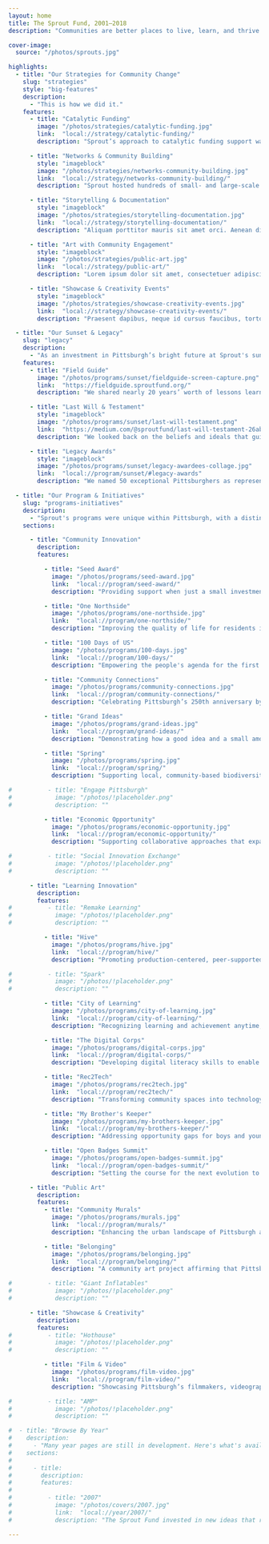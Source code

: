 ```yaml
---
layout: home
title: The Sprout Fund, 2001–2018
description: "Communities are better places to live, learn, and thrive because of the people and ideas supported by The Sprout Fund."

cover-image:
  source: "/photos/sprouts.jpg"

highlights:
  - title: "Our Strategies for Community Change"
    slug: "strategies"
    style: "big-features"
    description:
      - "This is how we did it."
    features:
      - title: "Catalytic Funding"
        image: "/photos/strategies/catalytic-funding.jpg"
        link:  "local://strategy/catalytic-funding/"
        description: "Sprout’s approach to catalytic funding support was responsive to the interests and initiatives of the grassroots community. We worked to lower the barriers to program participation and drive successful project implementation through a variety of support activities."

      - title: "Networks & Community Building"
        style: "imageblock"
        image: "/photos/strategies/networks-community-building.jpg"
        link:  "local://strategy/networks-community-building/"
        description: "Sprout hosted hundreds of small- and large-scale events, from focus groups to multi-day festivals. We embraced unexpected collaborations. We valued openness, which means sharing ideas, showing your work, and inviting contributions from others. We insisted on recruiting diverse participants and we employed high-quality facilitators who help push the work forward."

      - title: "Storytelling & Documentation"
        style: "imageblock"
        image: "/photos/strategies/storytelling-documentation.jpg"
        link:  "local://strategy/storytelling-documentation/"
        description: "Aliquam porttitor mauris sit amet orci. Aenean dignissim pellentesque felis. Morbi in sem quis dui placerat ornare. Pellentesque odio nisi, euismod in, pharetra a, ultricies in, diam. Sed arcu. Cras consequat."

      - title: "Art with Community Engagement"
        style: "imageblock"
        image: "/photos/strategies/public-art.jpg"
        link:  "local://strategy/public-art/"
        description: "Lorem ipsum dolor sit amet, consectetuer adipiscing elit. Donec odio. Quisque volutpat mattis eros. Nullam malesuada erat ut turpis. Suspendisse urna nibh, viverra non, semper suscipit, posuere a, pede. Donec nec justo eget felis facilisis fermentum. Aliquam erat volutpat."

      - title: "Showcase & Creativity Events"
        style: "imageblock"
        image: "/photos/strategies/showcase-creativity-events.jpg"
        link:  "local://strategy/showcase-creativity-events/"
        description: "Praesent dapibus, neque id cursus faucibus, tortor neque egestas auguae, eu vulputate magna eros eu erat. Nam dui mi, tincidunt quis, accumsan porttitor, facilisis luctus, metus. Phasellus ultrices nulla quis nibh. Quisque a lectus. Donec consectetuer ligula vulputate sem tristique cursus."

  - title: "Our Sunset & Legacy"
    slug: "legacy"
    description:
      - "As an investment in Pittsburgh’s bright future at Sprout's sunset, we documented our best practices, shared our enduring values, and gave the rest of our money away."
    features:
      - title: "Field Guide"
        image: "/photos/programs/sunset/fieldguide-screen-capture.png"
        link:  "https://fieldguide.sproutfund.org/"
        description: "We shared nearly 20 years’ worth of lessons learned and best practices to help others catalyze positive change and cultivate connected communities."

      - title: "Last Will & Testament"
        style: "imageblock"
        image: "/photos/programs/sunset/last-will-testament.png"
        link:  "https://medium.com/@sproutfund/last-will-testament-26ab31ee583c"
        description: "We looked back on the beliefs and ideals that guided our work from 2001 to 2018 and shared our reflections for Pittsburgh’s continued bright future."

      - title: "Legacy Awards"
        style: "imageblock"
        image: "/photos/programs/sunset/legacy-awardees-collage.jpg"
        link:  "local://program/sunset/#legacy-awards"
        description: "We named 50 exceptional Pittsburghers as representatives of the next generation of “Sprouters” and provided them with grants of $1,000 to help get them started."

  - title: "Our Program & Initiatives"
    slug: "programs-initiatives"
    description:
      - "Sprout's programs were unique within Pittsburgh, with a distinctive approach to facilitating community change and creating social impact through a blend of grantmaking, community engagement strategies, and other forms of support."
    sections:

      - title: "Community Innovation"
        description:
        features:

          - title: "Seed Award"
            image: "/photos/programs/seed-award.jpg"
            link:  "local://program/seed-award/"
            description: "Providing support when just a small investment has the potential to yield big results in the community."

          - title: "One Northside"
            image: "/photos/programs/one-northside.jpg"
            link:  "local://program/one-northside/"
            description: "Improving the quality of life for residents in all 18 neighborhoods of Pittsburgh’s Northside."

          - title: "100 Days of US"
            image: "/photos/programs/100-days.jpg"
            link:  "local://program/100-days/"
            description: "Empowering the people's agenda for the first 100 days of a new presidential administration."

          - title: "Community Connections"
            image: "/photos/programs/community-connections.jpg"
            link:  "local://program/community-connections/"
            description: "Celebrating Pittsburgh’s 250th anniversary by engaging citizens and contributing to regional “Pride & Progress.”"

          - title: "Grand Ideas"
            image: "/photos/programs/grand-ideas.jpg"
            link:  "local://program/grand-ideas/"
            description: "Demonstrating how a good idea and a small amount of support can go a long way."

          - title: "Spring"
            image: "/photos/programs/spring.jpg"
            link:  "local://program/spring/"
            description: "Supporting local, community-based biodiversity initiatives in and around Pittsburgh."

#          - title: "Engage Pittsburgh"
#            image: "/photos/!placeholder.png"
#            description: ""

          - title: "Economic Opportunity"
            image: "/photos/programs/economic-opportunity.jpg"
            link:  "local://program/economic-opportunity/"
            description: "Supporting collaborative approaches that expand economic opportunity for all."

#          - title: "Social Innovation Exchange"
#            image: "/photos/!placeholder.png"
#            description: ""

      - title: "Learning Innovation"
        description:
        features:
#          - title: "Remake Learning"
#            image: "/photos/!placeholder.png"
#            description: ""

          - title: "Hive"
            image: "/photos/programs/hive.jpg"
            link:  "local://program/hive/"
            description: "Promoting production-centered, peer-supported, interest-driven learning in classrooms and out-of-school."

#          - title: "Spark"
#            image: "/photos/!placeholder.png"
#            description: ""

          - title: "City of Learning"
            image: "/photos/programs/city-of-learning.jpg"
            link:  "local://program/city-of-learning/"
            description: "Recognizing learning and achievement anytime, anywhere with digital badges and enriching summer experiences."

          - title: "The Digital Corps"
            image: "/photos/programs/digital-corps.jpg"
            link:  "local://program/digital-corps/"
            description: "Developing digital literacy skills to enable youth to thrive in school, college, and the workforce."

          - title: "Rec2Tech"
            image: "/photos/programs/rec2tech.jpg"
            link:  "local://program/rec2tech/"
            description: "Transforming community spaces into technology learning centers for Pittsburgh youth."

          - title: "My Brother's Keeper"
            image: "/photos/programs/my-brothers-keeper.jpg"
            link:  "local://program/my-brothers-keeper/"
            description: "Addressing opportunity gaps for boys and young men of color from cradle to career."

          - title: "Open Badges Summit"
            image: "/photos/programs/open-badges-summit.jpg"
            link:  "local://program/open-badges-summit/"
            description: "Setting the course for the next evolution to assess learning and recognize skills and competencies."

      - title: "Public Art"
        description:
        features:
          - title: "Community Murals"
            image: "/photos/programs/murals.jpg"
            link:  "local://program/murals/"
            description: "Enhancing the urban landscape of Pittsburgh and surrounding communities of Allegheny County."

          - title: "Belonging"
            image: "/photos/programs/belonging.jpg"
            link:  "local://program/belonging/"
            description: "A community art project affirming that Pittsburgh is a place where we all belong."

#          - title: "Giant Inflatables"
#            image: "/photos/!placeholder.png"
#            description: ""

      - title: "Showcase & Creativity"
        description:
        features:
#          - title: "Hothouse"
#            image: "/photos/!placeholder.png"
#            description: ""

          - title: "Film & Video"
            image: "/photos/programs/film-video.jpg"
            link:  "local://program/film-video/"
            description: "Showcasing Pittsburgh’s filmmakers, videographers, and multimedia artists and their work."

#          - title: "AMP"
#            image: "/photos/!placeholder.png"
#            description: ""

#  - title: "Browse By Year"
#    description:
#      - "Many year pages are still in development. Here's what's available so far."
#    sections:
#
#      - title:
#        description:
#        features:
#
#          - title: "2007"
#            image: "/photos/covers/2007.jpg"
#            link:  "local://year/2007/"
#            description: "The Sprout Fund invested in new ideas that responded to community requests for proposals and travelled across the region to cultivate projects in celebration of Pittsburgh’s 250th anniversary."

---
```

